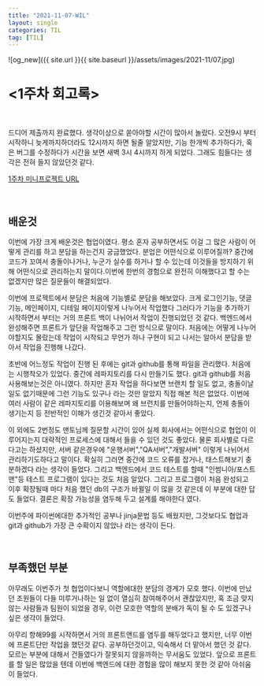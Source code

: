 ```yaml
---
title: "2021-11-07-WIL"
layout: single
categories: TIL
tag: [TIL]
---
```

![og_new]({{ site.url }}{{ site.baseurl }}/assets/images/2021-11/07.jpg)
<br />

# <1주차 회고록>

<br />

 드디어 제출까지 완료했다. 생각이상으로 쏟아야할 시간이 많아서 놀랐다. 오전9시 부터 시작하니 늦게까지하더라도 12시까지 하면 될줄 알았지만, 기능 한개씩 추가하다가, 혹은 버그를 수정하다가 시간을 보면 새벽 3시 4시까지 하게 되었다. 그래도 힘들다는 생각은 전혀 들지 않았던것 같다.

[1주차 미니프로젝트 URL](https://github.com/59-devv/what_to_feed)



<br />



##  배운것

 이번에 가장 크게 배운것은 협업이였다. 평소 혼자 공부하면서도 이걸 그 많은 사람이 어떻게 관리를 하고 분담을 하는건지 궁금했었다. 분업은 어떤식으로 이루어질까? 중간에 코드가 꼬여서 충돌이나거나, 누군가 실수를 하거나 할 수 있는데 이것들을 방지하기 위해 어떤식으로 관리하는지 말이다.이번에 한번의 경험으로 완전히 이해했다고 할 수는 없겠지만 많은 질문들이 해결되었다. 

 이번에 프로젝트에서 분담은 처음에 기능별로 분담을 해보았다. 크게 로그인기능, 댓글기능, 메인페이지, 디테일 페이지이렇게 나누어서 작업했다 그러다가 기능을 추가하기 시작하면서 부터는 거의 프론트 백이 나뉘어서 작업이 진행되었던 것 같다. 백엔드에서 완성해주면 프론트가 앞단을 작업해주고 그런 방식으로 말이다. 처음에는 어떻게 나누어야할지도 몰랐는데 작업이 시작되고 무언가 하나 구현이 되고 나서는 알아서 분담을 받아서 작업을 진행해 나갔다. 

 초반에 어느정도 작업이 진행 된 후에는 git과 github를 통해 파일을 관리했다. 처음에는 시행착오가 있었다. 중간에 레파지토리를 다시 만들기도 했다. git과 github를 처음 사용해보는것은 아니였다. 하지만 혼자 작업을 하다보면 브랜치 할 일도 없고, 충돌이날 일도 없기때문에 그런 기능도 있구나 라는 것만 알았지 직접 해본 적은 없었다. 이번에 여러 사람이 같은 레파지토리를 이용해보며 왜 브런치를 만들어야하는지, 언제 충돌이 생기는지 등 전반적인 이해가 생긴것 같아서 좋았다. 

 이 외에도 2번정도 맨토님께 질문할 시간이 있어 실제 회사에서는 어떤식으로 협업이 이루어지는지 대략적인 프로세스에 대해서 들을 수 있던 것도 좋았다. 물론 회사별로 다르다고는 하셨지만, 서버 같은경우에 "운행서버","QA서버","개발서버" 이렇게 나뉘어서 관리하기도하다고 말이다. 확실히 그러면 중간에 코드 오류를 잡거나, 태스트해보기 충분하겠다 라는 생각이 들었다. 그리고 백엔드에서 코드 테스트를 할때 "인썸니아/포스트맨"등 테스트 프로그램이 있다는 것도 처음 알았다. 그리고 프로그램이 처음 완성되고 이후 확장될때 마다 처음 했던 db의 구조가 바뀔일 이 많을 것 같은데 이 부분에 대한 답도 들었다. 결론은 확장 가능성을 염두해 두고 설계를 해야한다 였다.

 이번주에 파이썬에대한 추가적인 공부나 jinja문법 등도 배웠지만, 그것보다도 협업과 git과 github가 가장 큰 수확이지 않았나 라는 생각이 든다.

 

<br />



## 부족했던 부분

 아무래도 이번주가 첫 협업이다보니 역할에대한 분담의 경계가 모호 했다. 이번에 만났던 조원들이 다들 미루거나하는 일 없이 열심히 참여해주어서 괜찮았지만, 혹 조금 맞지 않는 사람들과 팀원이 되었을 경우, 이런 모호한 역할의 분배가 독이 될 수 도 있겠구나 싶은 생각이 들었다.

 아무리 항해99를 시작하면서 거의 프론트앤드를 염두를 해두었다고 했지만, 너무 이번에 프론트단만 작업을 했던것 같다. 공부하던것이고, 익숙해서 더 맡아서 했던 것 같다. 모르는 부분에 대해서 건들였다가 잘못되지 않을까하는 무서움도 있었다. 앞으로 프론트를 할 일은 많았을 텐데 이번에 백엔드에 대한 경험을 많이 해보지 못한 것 같아 아쉬움이 들었다.

 

<br />
<br />
<br />
<br />
